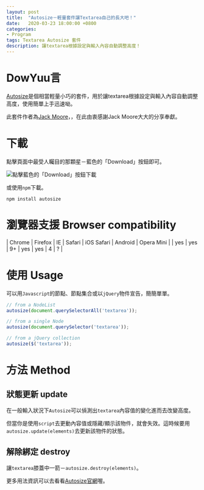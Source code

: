 ```yaml
---
layout: post
title:  "Autosize－輕量套件讓Textarea自己的長大吧！"
date:   2020-03-23 18:00:00 +0800
categories:
- Program
tags: Textarea Autosize 套件
description: 讓textarea根據設定與輸入內容自動調整高度！
---
```


# DowYuu言

[Autosize](http://www.jacklmoore.com/autosize/)是個相當輕量小巧的套件，用於讓textarea根據設定與輸入內容自動調整高度，使用簡單上手迅速呦。

此套件作者為[Jack Moore](https://github.com/jackmoore)，，在此由衷感謝Jack Moore大大的分享奉獻。

# 下載

點擊頁面中最受人矚目的那顆星－藍色的「Download」按鈕即可。

![點擊藍色的「Download」按鈕下載]({{site.url}}/img/2020-03-23-Textarea-Autosize/Download-Autosize.png "點擊藍色的「Download」按鈕下載")

或使用`npm`下載。
```
npm install autosize
```

# 瀏覽器支援 Browser compatibility

| Chrome | Firefox | IE | Safari | iOS Safari | Android | Opera Mini |
| yes           | yes        | 9+ | yes      | yes              |  4              | ?         |

# 使用 Usage

可以用`Javascript`的節點、節點集合或以`jQuery`物件宣告，簡簡單單。

```js
// from a NodeList
autosize(document.querySelectorAll('textarea'));

// from a single Node
autosize(document.querySelector('textarea'));

// from a jQuery collection
autosize($('textarea'));
```

# 方法 Method

## 狀態更新 update

在一般輸入狀況下`Autosize`可以偵測出`textarea`內容值的變化進而去改變高度。

但當你是使用`script`去更動內容值或隱藏/顯示該物件，就會失效。這時候要用`autosize.update(elements)`去更新該物件的狀態。

## 解除綁定 destroy

讓`textarea`膝蓋中一箭－`autosize.destroy(elements)`。

更多用法資訊可以去看看[Autosize官網](http://www.jacklmoore.com/autosize/)喔。
